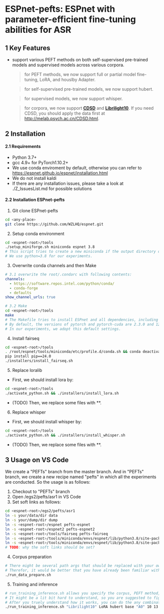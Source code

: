 # ESPnet-pefts: ESPnet with parameter-efficient fine-tuning abilities for ASR

## 1 Key Features

- support various PEFT methods on both self-supervised pre-trained models and supervised models across various corpora.

    > for PEFT methods, we now support full or partial model fine-tuning, LoRA, and houslby Adapter. 

    > for self-supervised pre-trained models, we now support hubert.

    > for supervised models, we now support whisper.

    > for corpora, we now support [**CDSD**](https://arxiv.org/pdf/2310.15930) and [**Librilight10**](https://arxiv.org/pdf/1912.07875). If you need CDSD, you should apply the data first at http://melab.psych.ac.cn/CDSD.html.

## 2 Installation

#### 2.1 Requirements
- Python 3.7+
- gcc 4.9+ for PyTorch1.10.2+
- We use conda enviroment by default, otherwise you can refer to https://espnet.github.io/espnet/installation.html
- We do not install kaldi
- If there are any installation issues, please take a look at ./Z_IssuesList.md for possible solutions

#### 2.2 Installation ESPnet-pefts
1. Git clone ESPnet-pefts
``` bash
cd <any-place>
git clone https://github.com/WZLHQ/espnet.git
```
2. Setup conda environment
``` bash
cd <espnet-root>/tools
./setup_miniforge.sh miniconda espnet 3.8
# This script tries to create a new miniconda if the output directory doesn't exist.
# We use python=3.8 for our experiments.
```
3. Overwrite conda channels and then Make
```yaml
# 3.1 overwrite the root/.condarc with following contents:
channels:
  - https://software.repos.intel.com/python/conda/
  - conda-forge
  - defaults
show_channel_urls: true
```
``` bash
# 3.2 Make
cd <espnet-root>/tools
make
# The Makefile tries to install ESPnet and all dependencies, including PyTorch.
# By default, the versions of pytorch and pytorch-cuda are 2.3.0 and 12.1, respectively.
# In our experiments, we adopt this default settings.
```
4. Install fairseq
```bash
cd <espnet-root>/tools
. /root/espnet/tools/miniconda/etc/profile.d/conda.sh && conda deactivate && conda activate espnet
pip install pip==24.0
./installers/install_fairseq.sh
```
5. Replace loralib
- First, we should install lora by:
```bash
cd <espnet-root>/tools
./activate_python.sh && ./installers/install_lora.sh
```
- (TODO) Then, we replace some files with **.

6. Replace whisper
- First, we should install whisper by:
```bash
cd <espnet-root>/tools
./activate_python.sh && ./installers/install_whisper.sh
```
- (TODO) Then, we replace some files with **.

## 3 Usage on VS Code
We create a "PEFTs" branch from the master branch. And in "PEFTs" branch, we create a new recipe named "pefts" in which all the experiments are conducted. So the usage is as follows:
1. Checkout to "PEFTs" branch
2. Open <espnet-root>/egs2/pefts/asr1 in VS Code
3. Set soft links as follows:
```bash
cd <espnet-root>/egs2/pefts/asr1
ln -s your/data/dir data
ln -s your/dump/dir dump
ln -s <espnet-root>/espnet pefts-espnet
ln -s <espnet-root>/espnet2 pefts-espnet2
ln -s <espnet-root>/tools/fairseq pefts-fairseq
ln -s <espnet-root>/tools/miniconda/envs/espnet/lib/python3.8/site-packages/loralib pefts-loralib
ln -s <espnet-root>/tools/miniconda/envs/espnet/lib/python3.8/site-packages/whisper pefts-whisper
# TODO: why the soft links should be set?
```
4. Corpus preparation
```bash
# There might be several path args that should be replaced with your own path.
# Therefor, it would be better that you have already been familiar with 1) what the first stage of ESPnet do; 2) what the ${local_data_dir}/data.sh do.
./run_data_prepare.sh
```
5. Training and inference
```bash
# run_training_inference.sh allows you specify the corpus, PEFT method, model and its size, key (a unique tag for current experiments) and so on.
# It might be a lit bit hard to understand, so you are suggested to figure out the whole pipline through an example below. 
# After you truely understand how it works, you can do the any combination among corpus, model, and method.
./run_training_inference.sh "Librilight10" LoRA hubert base "A0" 10 13 4 0 "--adapter_conf rank=8 --adapter_conf alpha=8"
```

